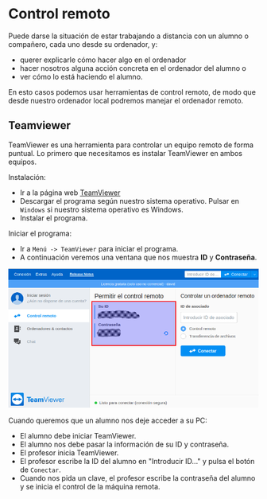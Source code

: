 
# Control remoto

Puede darse la situación de estar trabajando a distancia con un alumno o compañero,
cada uno desde su ordenador, y:
* querer explicarle cómo hacer algo en el ordenador
* hacer nosotros alguna acción concreta en el ordenador del alumno o
* ver cómo lo está haciendo el alumno.

En esto casos podemos usar herramientas de control remoto, de modo que desde nuestro
ordenador local podremos manejar el ordenador remoto.

## Teamviewer

TeamViewer es una herramienta para controlar un equipo remoto de forma puntual.
Lo primero que necesitamos es instalar TeamViewer en ambos equipos.

Instalación:
* Ir a la página web [TeamViewer](https://www.teamviewer.com/es/descarga/windows/)
* Descargar el programa según nuestro sistema operativo. Pulsar en `Windows` si
nuestro sistema operativo es Windows.
* Instalar el programa.

Iniciar el programa:
* Ir a `Menú -> TeamViewer` para iniciar el programa.
* A continuación veremos una ventana que nos muestra **ID** y **Contraseña**.

![](images/teamviewer-iniciar.png)

Cuando queremos que un alumno nos deje acceder a su PC:
* El alumno debe iniciar TeamViewer.
* El alumno nos debe pasar la información de su ID y contraseña.
* El profesor inicia TeamViewer.
* El profesor escribe la ID del alumno en "Introducir ID..." y pulsa el botón de `Conectar`.
* Cuando nos pida un clave, el profesor escribe la contraseña del alumno y se inicia el control de la máquina remota.
